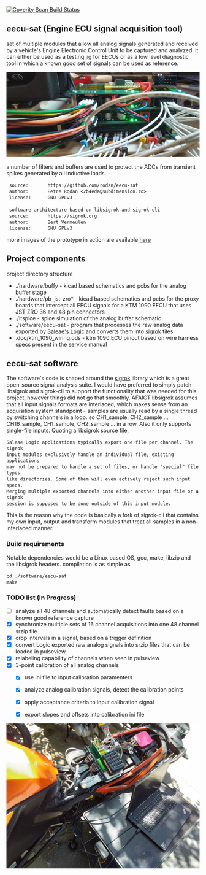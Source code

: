 <a href="https://scan.coverity.com/projects/rodan-eecu-sat">
  <img alt="Coverity Scan Build Status"
       src="https://scan.coverity.com/projects/30615/badge.svg"/>
</a>

## eecu-sat (Engine ECU signal acquisition tool)

set of multiple modules that allow all analog signals generated and received by a vehicle's Engine Electronic Control Unit to be captured and analyzed. it can either be used as a testing jig for EECUs or as a low level diagnostic tool in which a known good set of signals can be used as reference.

![logo](./doc/img/esat_analog_modules.jpg)

a number of filters and buffers are used to protect the ADCs from transient spikes generated by all inductive loads

```
 source:       https://github.com/rodan/eecu-sat
 author:       Petre Rodan <2b4eda@subdimension.ro>
 license:      GNU GPLv3

 software architecture based on libsigrok and sigrok-cli
 source:       https://sigrok.org
 author:       Bert Vermeulen
 license:      GNU GPLv3
```

more images of the prototype in action are available [here](https://photos.app.goo.gl/Gay5FS8gsCTZkYcH9)

## Project components

project directory structure

 * ./hardware/buffy - kicad based schematics and pcbs for the analog buffer stage
 * ./hardware/pb\_jst-zro*  - kicad based schematics and pcbs for the proxy boards that intercept all EECU signals for a KTM 1090 EECU that uses JST ZRO 36 and 48 pin connectors
 * ./ltspice - spice simulation of the analog buffer schematic
 * ./software/eecu-sat - program that processes the raw analog data exported by [Saleae's Logic](https://www.saleae.com/pages/downloads) and converts them into [sigrok](https://sigrok.org/wiki/File_format:Sigrok/v2) files
 * .doc/ktm\_1090\_wiring.ods - ktm 1090 ECU pinout based on wire harness specs present in the service manual

## eecu-sat software

The software's code is shaped around the [sigrok](https://sigrok.org) library which is a great open-source signal analysis suite. I would have preferred to simply patch libsigrok and sigrok-cli to support the functionality that was needed for this project, however things did not go that smoothly. AFAICT libsigrok assumes that all input signals formats are interlaced, which makes sense from an acquisition system standpoint - samples are usually read by a single thread by switching channels in a loop. so CH1\_sample, CH2\_sample ... CH16\_sample, CH1\_sample, CH2\_sample ... in a row. Also it only supports single-file inputs. Quoting a libsigrok source file,

```
Saleae Logic applications typically export one file per channel. The sigrok
input modules exclusively handle an individual file, existing applications
may not be prepared to handle a set of files, or handle "special" file types
like directories. Some of them will even actively reject such input specs.
Merging multiple exported channels into either another input file or a sigrok
session is supposed to be done outside of this input module.
```

This is the reason why the code is basically a fork of sigrok-cli that contains my own input, output and transform modules that treat all samples in a non-interlaced manner.

### Build requirements

Notable dependencies would be a Linux based OS, gcc, make, libzip and the libsigrok headers. compilation is as simple as

```
cd ./software/eecu-sat
make
```

### TODO list (In Progress)

- [ ] analyze all 48 channels and automatically detect faults based on a known good reference capture
- [x] synchronize multiple sets of 16 channel acquisitions into one 48 channel srzip file
- [x] crop intervals in a signal, based on a trigger definition
- [x] convert Logic exported raw analog signals into srzip files that can be loaded in pulseview
- [x] relabeling capability of channels when seen in pulseview
- [x] 3-point calibration of all analog channels
  - [x] use ini file to input calibration paramenters
  - [x] analyze analog calibration signals, detect the calibration points
  - [x] apply acceptance criteria to input calibration signal
  - [x] export slopes and offsets into calibration ini file


![tool in use](./doc/img/esat_in_use.jpg)

